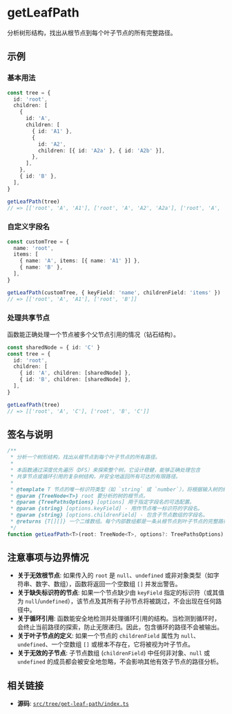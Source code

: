 # getLeafPath

<!-- 1. 简介：一句话核心功能描述 -->

分析树形结构，找出从根节点到每个叶子节点的所有完整路径。

<!-- 2. 示例：由核心功能和从测试用例中提炼的场景组成 -->

## 示例

### 基本用法

```typescript
const tree = {
  id: 'root',
  children: [
    {
      id: 'A',
      children: [
        { id: 'A1' },
        {
          id: 'A2',
          children: [{ id: 'A2a' }, { id: 'A2b' }],
        },
      ],
    },
    { id: 'B' },
  ],
}

getLeafPath(tree)
// => [['root', 'A', 'A1'], ['root', 'A', 'A2', 'A2a'], ['root', 'A', 'A2', 'A2b'], ['root', 'B']]
```

### 自定义字段名

```typescript
const customTree = {
  name: 'root',
  items: [
    { name: 'A', items: [{ name: 'A1' }] },
    { name: 'B' },
  ],
}

getLeafPath(customTree, { keyField: 'name', childrenField: 'items' })
// => [['root', 'A', 'A1'], ['root', 'B']]
```

### 处理共享节点

函数能正确处理一个节点被多个父节点引用的情况（钻石结构）。

```typescript
const sharedNode = { id: 'C' }
const tree = {
  id: 'root',
  children: [
    { id: 'A', children: [sharedNode] },
    { id: 'B', children: [sharedNode] },
  ],
}

getLeafPath(tree)
// => [['root', 'A', 'C'], ['root', 'B', 'C']]
```

<!-- 3. 签名与说明：合并了签名、参数、返回值的唯一技术核心 -->

## 签名与说明

```typescript
/**
 * 分析一个树形结构，找出从根节点到每个叶子节点的所有路径。
 *
 * 本函数通过深度优先遍历（DFS）来探索整个树。它设计稳健，能够正确处理包含
 * 共享节点或循环引用的复杂树结构，并安全地返回所有可达的有限路径。
 *
 * @template T 节点的唯一标识符类型（如 `string` 或 `number`），将根据输入树的结构自动推断。
 * @param {TreeNode<T>} root 要分析的树的根节点。
 * @param {TreePathsOptions} [options] 用于指定字段名的可选配置。
 * @param {string} [options.keyField] - 用作节点唯一标识符的字段名。
 * @param {string} [options.childrenField] - 包含子节点数组的字段名。
 * @returns {T[][]} 一个二维数组。每个内部数组都是一条从根节点到叶子节点的完整路径。如果根节点无效或未找到任何路径，则返回空数组。
 */
function getLeafPath<T>(root: TreeNode<T>, options?: TreePathsOptions): T[][]
```

<!-- 4. 注意事项与边界情况：建立用户信任 -->

## 注意事项与边界情况

- **关于无效根节点**: 如果传入的 `root` 是 `null`、`undefined` 或非对象类型（如字符串、数字、数组），函数将返回一个空数组 `[]` 并发出警告。
- **关于缺失标识符的节点**: 如果一个节点缺少由 `keyField` 指定的标识符（或其值为 `null`/`undefined`），该节点及其所有子孙节点将被跳过，不会出现在任何路径中。
- **关于循环引用**: 函数能安全地检测并处理循环引用的结构。当检测到循环时，会终止当前路径的探索，防止无限递归。因此，包含循环的路径不会被输出。
- **关于叶子节点的定义**: 如果一个节点的 `childrenField` 属性为 `null`、`undefined`、一个空数组 `[]` 或根本不存在，它将被视为叶子节点。
- **关于无效的子节点**: 子节点数组 (`childrenField`) 中任何非对象、`null` 或 `undefined` 的成员都会被安全地忽略，不会影响其他有效子节点的路径分析。

<!-- 5. 相关链接：提供唯一的、最核心的源码链接 -->

## 相关链接

- **源码**: [`src/tree/get-leaf-path/index.ts`](https://github.com/esdora-js/esdora/blob/main/packages/packages/kit/src/tree/get-leaf-path/index.ts)
